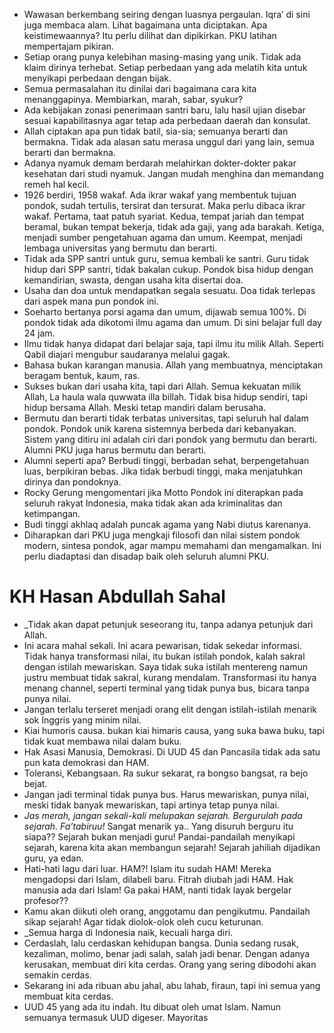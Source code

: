 - Wawasan berkembang seiring dengan luasnya pergaulan. Iqra’ di sini juga membaca alam. Lihat bagaimana unta diciptakan. Apa keistimewaannya? Itu perlu dilihat dan dipikirkan. PKU latihan mempertajam pikiran. 
- Setiap orang punya kelebihan masing-masing yang unik. Tidak ada klaim dirinya terhebat. Setiap perbedaan yang ada melatih kita untuk menyikapi perbedaan dengan bijak.
- Semua permasalahan itu dinilai dari bagaimana cara kita menanggapinya. Membiarkan, marah, sabar, syukur? 
- Ada kebijakan zonasi penerimaan santri baru, lalu hasil ujian disebar sesuai kapabilitasnya agar tetap ada perbedaan daerah dan konsulat.
- Allah ciptakan apa pun tidak batil, sia-sia; semuanya berarti dan bermakna. Tidak ada alasan satu merasa unggul dari yang lain, semua berarti dan bermakna.
- Adanya nyamuk demam berdarah melahirkan dokter-dokter pakar kesehatan dari studi nyamuk. Jangan mudah menghina dan memandang remeh hal kecil.
- 1926 berdiri, 1958 wakaf. Ada ikrar wakaf yang membentuk tujuan pondok, sudah tertulis, tersirat dan tersurat. Maka perlu dibaca ikrar wakaf. Pertama, taat patuh syariat. Kedua, tempat jariah dan tempat beramal, bukan tempat bekerja, tidak ada gaji, yang ada barakah. Ketiga, menjadi sumber pengetahuan agama dan umum. Keempat, menjadi lembaga universitas yang bermutu dan berarti. 
- Tidak ada SPP santri untuk guru, semua kembali ke santri. Guru tidak hidup dari SPP santri, tidak bakalan cukup. Pondok bisa hidup dengan kemandirian, swasta, dengan usaha kita disertai doa.
- Usaha dan doa untuk mendapatkan segala sesuatu. Doa tidak terlepas dari aspek mana pun pondok ini. 
- Soeharto bertanya porsi agama dan umum, dijawab semua 100%. Di pondok tidak ada dikotomi ilmu agama dan umum. Di sini belajar full day 24 jam. 
- Ilmu tidak hanya didapat dari belajar saja, tapi ilmu itu milik Allah. Seperti Qabil diajari mengubur saudaranya melalui gagak. 
- Bahasa bukan karangan manusia. Allah yang membuatnya, menciptakan beragam bentuk, kaum, ras. 
- Sukses bukan dari usaha kita, tapi dari Allah. Semua kekuatan milik Allah, La haula wala quwwata illa billah. Tidak bisa hidup sendiri, tapi hidup bersama Allah. Meski tetap mandiri dalam berusaha.
- Bermutu dan berarti tidak terbatas universitas, tapi seluruh hal dalam pondok. Pondok unik karena sistemnya berbeda dari kebanyakan. Sistem yang ditiru ini adalah ciri dari pondok yang bermutu dan berarti. Alumni PKU juga harus bermutu dan berarti.
- Alumni seperti apa? Berbudi tinggi, berbadan sehat, berpengetahuan luas, berpikiran bebas. Jika tidak berbudi tinggi, maka menjatuhkan dirinya dan pondoknya. 
- Rocky Gerung mengomentari jika Motto Pondok ini diterapkan pada seluruh rakyat Indonesia, maka tidak akan ada kriminalitas dan ketimpangan.
- Budi tinggi akhlaq adalah puncak agama yang Nabi diutus karenanya. 
- Diharapkan dari PKU juga mengkaji filosofi dan nilai sistem pondok modern, sintesa pondok, agar mampu memahami dan mengamalkan. Ini perlu diadaptasi dan disadap baik oleh seluruh alumni PKU. 

# KH Hasan Abdullah Sahal
- _Tidak akan dapat petunjuk seseorang itu, tanpa adanya petunjuk dari Allah. 
- Ini acara mahal sekali. Ini acara pewarisan, tidak sekedar informasi. Tidak hanya transformasi nilai, itu bukan istilah pondok, kalah sakral dengan istilah mewariskan. Saya tidak suka istilah mentereng namun justru membuat tidak sakral, kurang mendalam. Transformasi itu hanya menang channel, seperti terminal yang tidak punya bus, bicara tanpa punya nilai.
- Jangan terlalu terseret menjadi orang elit dengan istilah-istilah menarik sok Inggris yang minim nilai. 
- Kiai humoris causa. bukan kiai himaris causa, yang suka bawa buku, tapi tidak kuat membawa nilai dalam buku.
- Hak Asasi Manusia, Demokrasi. Di UUD 45 dan Pancasila tidak ada satu pun kata demokrasi dan HAM. 
- Toleransi, Kebangsaan. Ra sukur sekarat, ra bongso bangsat, ra bejo bejat.
- Jangan jadi terminal tidak punya bus. Harus mewariskan, punya nilai, meski tidak banyak mewariskan, tapi artinya tetap punya nilai.
- _Jas merah, jangan sekali-kali melupakan sejarah. Bergurulah pada sejarah. Fa’tabiruu!_  Sangat menarik ya.. Yang disuruh berguru itu siapa?? Sejarah bukan menjadi guru! Pandai-pandailah menyikapi sejarah, karena kita akan membangun sejarah! Sejarah jahiliah dijadikan guru, ya edan. 
- Hati-hati lagu dari luar. HAM?! Islam itu sudah HAM! Mereka mengadopsi dari Islam, dilabeli baru. Fitrah diubah jadi HAM. Hak manusia ada dari Islam!  Ga pakai HAM, nanti tidak layak bergelar profesor??
- Kamu akan diikuti oleh orang, anggotamu dan pengikutmu. Pandailah sikap sejarah! Agar tidak diolok-olok oleh cucu keturunan. 
- _Semua harga di Indonesia naik, kecuali harga diri.
- Cerdaslah, lalu cerdaskan kehidupan bangsa. Dunia sedang rusak, kezaliman, molimo, benar jadi salah, salah jadi benar. Dengan adanya kerusakan, membuat diri kita cerdas. Orang yang sering dibodohi akan semakin cerdas.
- Sekarang ini ada ribuan abu jahal, abu lahab, firaun, tapi ini semua yang membuat kita cerdas. 
- UUD 45 yang ada itu indah. Itu dibuat oleh umat Islam. Namun semuanya termasuk UUD digeser. Mayoritas